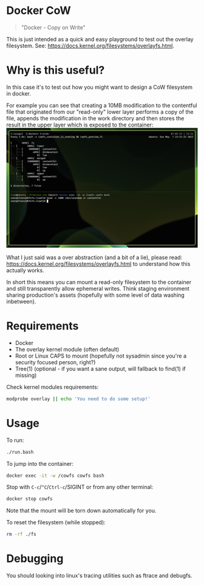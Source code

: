 # Docker CoW

> "Docker - Copy on Write"

This is just intended as a quick and easy playground to test out the overlay
filesystem. See: https://docs.kernel.org/filesystems/overlayfs.html.

# Why is this useful?

In this case it's to test out how you might want to design a CoW filesystem in
docker.

For example you can see that creating a 10MB modification to the contentful file
that originated from our "read-only" lower layer performs a copy of the file,
appends the modification in the work directory and then stores the result in the
upper layer which is exposed to the container:
![Appending to contentful](example.png)

What I just said was a over abstraction (and a bit of a lie), please read: https://docs.kernel.org/filesystems/overlayfs.html to understand how this actually works.

In short this means you can mount a read-only filesystem to the container and
still transparently allow ephemeral writes. Think staging environment sharing
production's assets (hopefully with some level of data washing inbetween).

# Requirements
 - Docker
 - The overlay kernel module (often default)
 - Root or Linux CAPS to mount (hopefully not sysadmin since you're a security
   focused person, right?)
 - Tree(1) (optional - if you want a sane output, will fallback to find(1) if missing)

Check kernel modules requirements:
```bash
modprobe overlay || echo 'You need to do some setup!'
```

# Usage
To run:
```bash
./run.bash
```

To jump into the container:
```bash
docker exec -it -w /cowfs cowfs bash
```

Stop with `C-c`/`^C`/`Ctrl-c`/SIGINT or from any other terminal:
```bash
docker stop cowfs
```
Note that the mount will be torn down automatically for you.

To reset the filesystem (while stopped):
```bash
rm -rf ./fs
```

# Debugging

You should looking into linux's tracing utilities such as ftrace and debugfs.

